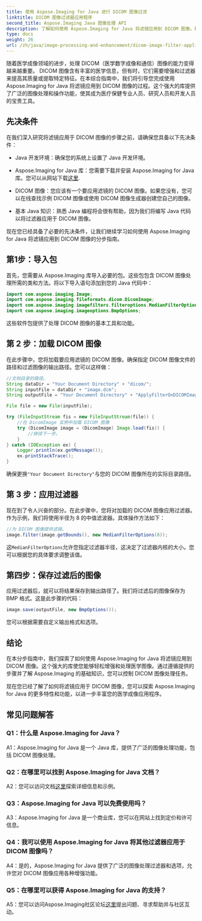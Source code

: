 ```yaml
---
title: 使用 Aspose.Imaging for Java 进行 DICOM 图像过滤
linktitle: DICOM 图像过滤器应用程序
second_title: Aspose.Imaging Java 图像处理 API
description: 了解如何使用 Aspose.Imaging for Java 将滤镜应用到 DICOM 图像。轻松增强医学成像。
type: docs
weight: 26
url: /zh/java/image-processing-and-enhancement/dicom-image-filter-application/
---
```

随着医学成像领域的进步，处理 DICOM（医学数字成像和通信）图像的能力变得越来越重要。 DICOM 图像含有丰富的医学信息，但有时，它们需要增强和过滤器来提高其质量或提取特定特征。在本综合指南中，我们将引导您完成使用 Aspose.Imaging for Java 将滤镜应用到 DICOM 图像的过程。这个强大的库提供了广泛的图像处理和操作功能，使其成为医疗保健专业人员、研究人员和开发人员的宝贵工具。

## 先决条件

在我们深入研究将滤镜应用于 DICOM 图像的步骤之前，请确保您具备以下先决条件：

- Java 开发环境：确保您的系统上设置了 Java 开发环境。

-  Aspose.Imaging for Java 库：您需要下载并安装 Aspose.Imaging for Java 库。您可以从网站下载[这里](https://releases.aspose.com/imaging/java/).

- DICOM 图像：您应该有一个要应用滤镜的 DICOM 图像。如果您没有，您可以在线查找示例 DICOM 图像或使用 DICOM 图像生成器创建您自己的图像。

- 基本 Java 知识：熟悉 Java 编程将会很有帮助，因为我们将编写 Java 代码以将过滤器应用于 DICOM 图像。

现在您已经具备了必要的先决条件，让我们继续学习如何使用 Aspose.Imaging for Java 将滤镜应用到 DICOM 图像的分步指南。

## 第1步：导入包

首先，您需要从 Aspose.Imaging 库导入必要的包。这些包包含 DICOM 图像处理所需的类和方法。将以下导入语句添加到您的 Java 代码中：

```java
import com.aspose.imaging.Image;
import com.aspose.imaging.fileformats.dicom.DicomImage;
import com.aspose.imaging.imagefilters.filteroptions.MedianFilterOptions;
import com.aspose.imaging.imageoptions.BmpOptions;
```

这些软件包提供了处理 DICOM 图像的基本工具和功能。

## 第 2 步：加载 DICOM 图像

在此步骤中，您将加载要应用滤镜的 DICOM 图像。确保指定 DICOM 图像文件的路径和过滤图像的输出路径。您可以这样做：

```java
//文档目录的路径。
String dataDir = "Your Document Directory" + "dicom/";
String inputFile = dataDir + "image.dcm";
String outputFile = "Your Document Directory" + "ApplyFilterOnDICOMImage_out.bmp";

File file = new File(inputFile);

try (FileInputStream fis = new FileInputStream(file)) {
    //在 DicomImage 实例中加载 DICOM 图像
    try (DicomImage image = (DicomImage) Image.load(fis)) {
        //继续下一步。
    }
} catch (IOException ex) {
    Logger.println(ex.getMessage());
    ex.printStackTrace();
}
```

确保更换`"Your Document Directory"`与您的 DICOM 图像所在的实际目录路径。

## 第 3 步：应用过滤器

现在到了令人兴奋的部分。在此步骤中，您将对加载的 DICOM 图像应用过滤器。作为示例，我们将使用半径为 8 的中值滤波器。具体操作方法如下：

```java
//为 DICOM 图像提供滤镜。
image.filter(image.getBounds(), new MedianFilterOptions(8));
```

这`MedianFilterOptions`允许您指定过滤器半径，这决定了过滤器内核的大小。您可以根据您的具体要求调整该值。

## 第四步：保存过滤后的图像

应用过滤器后，就可以将结果保存到输出路径了。我们将过滤后的图像保存为 BMP 格式。这是此步骤的代码：

```java
image.save(outputFile, new BmpOptions());
```

您可以根据需要自定义输出格式和选项。

## 结论

在本分步指南中，我们探索了如何使用 Aspose.Imaging for Java 将滤镜应用到 DICOM 图像。这个强大的库使您能够轻松增强和处理医学图像。通过遵循提供的步骤并了解 Aspose.Imaging 的基础知识，您可以控制 DICOM 图像处理任务。

现在您已经了解了如何将滤镜应用于 DICOM 图像，您可以探索 Aspose.Imaging for Java 的更多特性和功能，以进一步丰富您的医学成像应用程序。

## 常见问题解答

### Q1：什么是 Aspose.Imaging for Java？

A1：Aspose.Imaging for Java 是一个 Java 库，提供了广泛的图像处理功能，包括 DICOM 图像处理。

### Q2：在哪里可以找到 Aspose.Imaging for Java 文档？

 A2：您可以访问文档[这里](https://reference.aspose.com/imaging/java/)探索详细信息和示例。

### Q3：Aspose.Imaging for Java 可以免费使用吗？

A3：Aspose.Imaging for Java 是一个商业库，您可以在网站上找到定价和许可信息。

### Q4：我可以使用 Aspose.Imaging for Java 将其他过滤器应用于 DICOM 图像吗？

A4：是的，Aspose.Imaging for Java 提供了广泛的图像处理过滤器和选项，允许您对 DICOM 图像应用各种增强功能。

### Q5：在哪里可以获得 Aspose.Imaging for Java 的支持？

 A5：您可以访问Aspose.Imaging社区论坛[这里](https://forum.aspose.com/)提出问题、寻求帮助并与社区互动。
